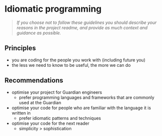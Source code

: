 # Idiomatic programming

> _If you choose not to follow these guidelines you should describe your reasons in the project readme, and provide as much context and guidance as possible._

## Principles

-   you are coding for the people you work with (including future you)
-   the less we need to know to be useful, the more we can do

## Recommendations

-   optimise your project for Guardian engineers
    -   prefer programming languages and frameworks that are commonly used at the Guardian
-   optimise your code for people who are familiar with the language it is written in
    -   prefer idiomatic patterns and techniques
-   optimise your code for the next reader
    - simplicity > sophistication
